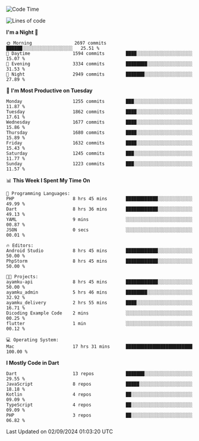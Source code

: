 <!--START_SECTION:waka-->
![Code Time](http://img.shields.io/badge/Code%20Time-717%20hrs%2029%20mins-blue)

![Lines of code](https://img.shields.io/badge/From%20Hello%20World%20I%27ve%20Written-3.5%20million%20lines%20of%20code-blue)

**I'm a Night 🦉** 

```text
🌞 Morning                2697 commits        ██████░░░░░░░░░░░░░░░░░░░   25.51 % 
🌆 Daytime                1594 commits        ████░░░░░░░░░░░░░░░░░░░░░   15.07 % 
🌃 Evening                3334 commits        ████████░░░░░░░░░░░░░░░░░   31.53 % 
🌙 Night                  2949 commits        ███████░░░░░░░░░░░░░░░░░░   27.89 % 
```
📅 **I'm Most Productive on Tuesday** 

```text
Monday                   1255 commits        ███░░░░░░░░░░░░░░░░░░░░░░   11.87 % 
Tuesday                  1862 commits        ████░░░░░░░░░░░░░░░░░░░░░   17.61 % 
Wednesday                1677 commits        ████░░░░░░░░░░░░░░░░░░░░░   15.86 % 
Thursday                 1680 commits        ████░░░░░░░░░░░░░░░░░░░░░   15.89 % 
Friday                   1632 commits        ████░░░░░░░░░░░░░░░░░░░░░   15.43 % 
Saturday                 1245 commits        ███░░░░░░░░░░░░░░░░░░░░░░   11.77 % 
Sunday                   1223 commits        ███░░░░░░░░░░░░░░░░░░░░░░   11.57 % 
```


📊 **This Week I Spent My Time On** 

```text
💬 Programming Languages: 
PHP                      8 hrs 45 mins       ████████████░░░░░░░░░░░░░   49.99 % 
Dart                     8 hrs 36 mins       ████████████░░░░░░░░░░░░░   49.13 % 
YAML                     9 mins              ░░░░░░░░░░░░░░░░░░░░░░░░░   00.87 % 
JSON                     0 secs              ░░░░░░░░░░░░░░░░░░░░░░░░░   00.01 % 

🔥 Editors: 
Android Studio           8 hrs 45 mins       ████████████░░░░░░░░░░░░░   50.00 % 
PhpStorm                 8 hrs 45 mins       ████████████░░░░░░░░░░░░░   50.00 % 

🐱‍💻 Projects: 
ayamku-api               8 hrs 45 mins       ████████████░░░░░░░░░░░░░   50.00 % 
ayamku_admin             5 hrs 46 mins       ████████░░░░░░░░░░░░░░░░░   32.92 % 
ayamku_delivery          2 hrs 55 mins       ████░░░░░░░░░░░░░░░░░░░░░   16.71 % 
Dicoding Example Code    2 mins              ░░░░░░░░░░░░░░░░░░░░░░░░░   00.25 % 
flutter                  1 min               ░░░░░░░░░░░░░░░░░░░░░░░░░   00.12 % 

💻 Operating System: 
Mac                      17 hrs 31 mins      █████████████████████████   100.00 % 
```

**I Mostly Code in Dart** 

```text
Dart                     13 repos            ███████░░░░░░░░░░░░░░░░░░   29.55 % 
JavaScript               8 repos             █████░░░░░░░░░░░░░░░░░░░░   18.18 % 
Kotlin                   4 repos             ██░░░░░░░░░░░░░░░░░░░░░░░   09.09 % 
TypeScript               4 repos             ██░░░░░░░░░░░░░░░░░░░░░░░   09.09 % 
PHP                      3 repos             ██░░░░░░░░░░░░░░░░░░░░░░░   06.82 % 
```




 Last Updated on 02/09/2024 01:03:20 UTC
<!--END_SECTION:waka-->
